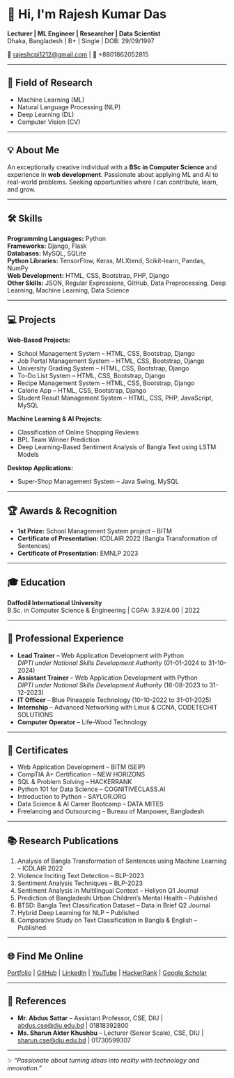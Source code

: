 # 👋 Hi, I'm Rajesh Kumar Das

**Lecturer | ML Engineer | Researcher | Data Scientist**  
Dhaka, Bangladesh | B+ | Single | DOB: 29/09/1997  

📧 rajeshcpi1212@gmail.com | 📱 +8801862052815  

---

## 🔬 Field of Research
- Machine Learning (ML)  
- Natural Language Processing (NLP)  
- Deep Learning (DL)  
- Computer Vision (CV)  

---

## 💡 About Me
An exceptionally creative individual with a **BSc in Computer Science** and experience in **web development**. Passionate about applying ML and AI to real-world problems. Seeking opportunities where I can contribute, learn, and grow.

---

## 🛠 Skills

**Programming Languages:** Python  
**Frameworks:** Django, Flask  
**Databases:** MySQL, SQLite  
**Python Libraries:** TensorFlow, Keras, MLXtend, Scikit-learn, Pandas, NumPy  
**Web Development:** HTML, CSS, Bootstrap, PHP, Django  
**Other Skills:** JSON, Regular Expressions, GitHub, Data Preprocessing, Deep Learning, Machine Learning, Data Science  

---

## 💻 Projects

**Web-Based Projects:**
- School Management System – HTML, CSS, Bootstrap, Django  
- Job Portal Management System – HTML, CSS, Bootstrap, Django  
- University Grading System – HTML, CSS, Bootstrap, Django  
- To-Do List System – HTML, CSS, Bootstrap, Django  
- Recipe Management System – HTML, CSS, Bootstrap, Django  
- Calorie App – HTML, CSS, Bootstrap, Django  
- Student Result Management System – HTML, CSS, PHP, JavaScript, MySQL  

**Machine Learning & AI Projects:**
- Classification of Online Shopping Reviews  
- BPL Team Winner Prediction  
- Deep Learning-Based Sentiment Analysis of Bangla Text using LSTM Models  

**Desktop Applications:**
- Super-Shop Management System – Java Swing, MySQL  

---

## 🏆 Awards & Recognition
- **1st Prize:** School Management System project – BITM  
- **Certificate of Presentation:** ICDLAIR 2022 (Bangla Transformation of Sentences)  
- **Certificate of Presentation:** EMNLP 2023  

---

## 🎓 Education
**Daffodil International University**  
B.Sc. in Computer Science & Engineering | CGPA: 3.92/4.00 | 2022  

---

## 💼 Professional Experience
- **Lead Trainer** – Web Application Development with Python  
  *DIPTI under National Skills Development Authority* (01-01-2024 to 31-10-2024)  
- **Assistant Trainer** – Web Application Development with Python  
  *DIPTI under National Skills Development Authority* (16-08-2023 to 31-12-2023)  
- **IT Officer** – Blue Pineapple Technology (10-10-2022 to 31-01-2025)  
- **Internship** – Advanced Networking with Linux & CCNA, CODETECHIT SOLUTIONS  
- **Computer Operator** – Life-Wood Technology  

---

## 📜 Certificates
- Web Application Development – BITM (SEIP)  
- CompTIA A+ Certification – NEW HORIZONS  
- SQL & Problem Solving – HACKERRANK  
- Python 101 for Data Science – COGNITIVECLASS.AI  
- Introduction to Python – SAYLOR.ORG  
- Data Science & AI Career Bootcamp – DATA MITES  
- Freelancing and Outsourcing – Bureau of Manpower, Bangladesh  

---

## 📚 Research Publications
1. Analysis of Bangla Transformation of Sentences using Machine Learning – ICDLAIR 2022  
2. Violence Inciting Text Detection – BLP-2023  
3. Sentiment Analysis Techniques – BLP-2023  
4. Sentiment Analysis in Multilingual Context – Heliyon Q1 Journal  
5. Prediction of Bangladeshi Urban Children’s Mental Health – Published  
6. BTSD: Bangla Text Classification Dataset – Data in Brief Q2 Journal  
7. Hybrid Deep Learning for NLP – Published  
8. Comparative Study on Text Classification in Bangla & English – Published  

---

## 🌐 Find Me Online
[Portfolio](https://sites.google.com/view/rajeshdiu/About-Rajesh-DIU?authuser=0) | [GitHub](https://github.com/rajeshdiu) | [LinkedIn](https://www.linkedin.com/in/rajeshitor/) | [YouTube](https://www.youtube.com/c/CreativeCodersbd) | [HackerRank](https://www.hackerrank.com/rajeshcpi1212) | [Google Scholar](https://scholar.google.com/citations?user=YOURID)  

---

## 🤝 References
- **Mr. Abdus Sattar** – Assistant Professor, CSE, DIU | abdus.cse@diu.edu.bd | 01818392800  
- **Ms. Sharun Akter Khushbu** – Lecturer (Senior Scale), CSE, DIU | sharun.cse@diu.edu.bd | 01730599307  

---

✨ *“Passionate about turning ideas into reality with technology and innovation.”*
